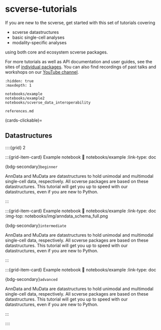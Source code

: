 # scverse-tutorials

If you are new to the scverse, get started with this set of tutorials covering

-   scverse datastructures
-   basic single-cell analyses
-   modality-specific analyses

using both core and ecosystem scverse packages.

For more tutorials as well as API documentation and user guides, see the sites of
[individual packages](https://scverse.org/packages/). You can also find recordings of past talks and workshops on
our [YouTube channel](https://www.youtube.com/channel/UCpsvsIAW3R5OdftJKKuLNMA).

```{toctree}
:hidden: true
:maxdepth: 1

notebooks/example
notebooks/example2
notebooks/scverse_data_interoperability

references.md
```

(cards-clickable)=

## Datastructures

::::{grid} 2

:::{grid-item-card} Example notebook
:link: notebooks/example
:link-type: doc

{bdg-secondary}`beginner`

AnnData and MuData are datastructures to hold unimodal and
multimodal single-cell data, respectively. All scverse packages
are based on these datastructures. This tutorial will get you up to speed
with our datastructures, even if you are new to Python.

:::

:::{grid-item-card} Example notebook
:link: notebooks/example
:link-type: doc
:img-top: notebooks/img/anndata_schema_full.png

{bdg-secondary}`intermediate`

AnnData and MuData are datastructures to hold unimodal and
multimodal single-cell data, respectively. All scverse packages
are based on these datastructures. This tutorial will get you up to speed
with our datastructures, even if you are new to Python.

:::

:::{grid-item-card} Example notebook
:link: notebooks/example
:link-type: doc

{bdg-secondary}`advanced`

AnnData and MuData are datastructures to hold unimodal and
multimodal single-cell data, respectively. All scverse packages
are based on these datastructures. This tutorial will get you up to speed
with our datastructures, even if you are new to Python.

:::

::::
